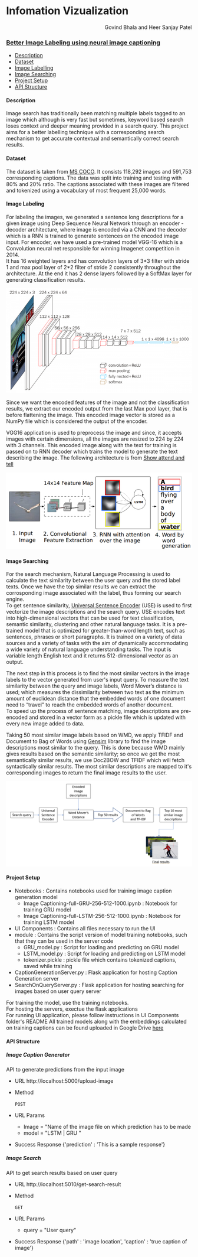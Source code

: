 # Infomation Vizualization                             
<p align="right">Govind Bhala and Heer Sanjay Patel </p>

### <ins>Better Image Labeling using neural image captioning</ins>

* [Description](#description)
* [Dataset](#dataset)
* [Image Labelling](#image-labeling)
* [Image Searching](#image-searching)
* [Project Setup](#project-setup)
* [API Structure](#api-structure)

#### Description
Image search has traditionally been matching multiple labels tagged to an image which although is very fast but sometimes, keyword based search loses context and deeper meaning provided in a search query. This project aims for a better labelling technique with a corresponding search mechanism to get accurate contextual and semantically correct search results.


#### Dataset
The dataset is taken from [MS COCO](https://cocodataset.org/#download). 
It consists 118,292 images and 591,753 corresponding captions. The data was split into training and testing with 80% and 20% ratio. The captions associated with these images are filtered and tokenized using a vocabulary of most frequent 25,000 words.


#### Image Labeling
For labeling the images, we generated a sentence long descriptions for a given image using Deep Sequence Neural Network through an encoder - decoder architecture, where image is encoded via a CNN and the decoder which is a RNN is trained to generate sentences on the encoded image input. For encoder, we have used a pre-trained model VGG-16 which is a Convolution neural net responsible for winning Imagenet competition in 2014.<br/> It has 16 weighted layers and has convolution layers of 3\*3 filter with stride 1 and max pool layer of 2\*2 filter of stride 2 consistently throughout the architecture. At the end it has 2 dense layers followed by a SoftMax layer for generating classification results. 

![Image of vgg16](https://github.com/GovindBhala/InfoViz_ImageLabelling/blob/master/images/vgg16.png)

Since we want the encoded features of the image and not the classification results, we extract our encoded output from the last Max pool layer, that is before flattening the image. This encoded image vector is stored as a NumPy file which is considered the output of the encoder.

VGG16 application is used to preprocess the image and since, it accepts images with certain dimensions, all the images are resized to 224 by 224 with 3 channels.
This encoded image along with the text for training is passed on to RNN decoder which trains the model to generate the text describing the image. The following architecture is from [Show attend and tell](https://arxiv.org/pdf/1502.03044.pdf)

![Image of showandtell](https://github.com/GovindBhala/InfoViz_ImageLabelling/blob/master/images/show%20and%20tell%20architecture.png)


#### Image Searching

For the search mechanism, Natural Language Processing is used to calculate the text similarity between the user query and the stored label texts. Once we have the top similar results we can extract the corrosponding image associated with the label, thus forming our search engine.<br/>
To get sentence similarity, [Universal Sentence Encoder](https://tfhub.dev/google/universal-sentence-encoder/4) (USE) is used to first vectorize the image descriptions and the search query. 
USE encodes text into high-dimensional vectors that can be used for text classification, semantic similarity, clustering and other natural language tasks.
It is a pre-trained model that is optimized for greater-than-word length text, such as sentences, phrases or short paragraphs. It is trained on a variety of data sources and a variety of tasks with the aim of dynamically accommodating a wide variety of natural language understanding tasks. The input is variable length English text and it returns 512-dimensional vector as an output.<br/>

The next step in this process is to find the most similar vectors in the image labels to the vector generated from user's input query.
To measure the text similarity between the query and image labels, Word Mover’s distance is used; which measures the dissimilarity between two text as the minimum amount of euclidean distance that the embedded words of one document need to “travel” to reach the embedded words of another document. <br/>
To speed up the process of sentence matching, image descriptions are pre-encoded and stored in a vector form as a pickle file which is updated with every new image added to data. 

Taking 50 most similar image labels based on WMD, we apply TFIDF and Document to Bag of Words using [Gensim](https://pypi.org/project/gensim/) library to find the image descriptions most similar to the query. This is done because WMD mainly gives results based on the semantic similarity; so once we get the most semantically similar results, we use Doc2BOW and TFIDF which will fetch syntactically similar results.
The most similar descriptions are mapped to it's corresponding images to return the final image results to the user.

![Image of vgg16](https://github.com/GovindBhala/InfoViz_ImageLabelling/blob/master/images/NLP%20flowchart.png)


#### Project Setup
* Notebooks : Contains notebooks used for training image caption generation model
  - Image Captioning-full-GRU-256-512-1000.ipynb : Notebook for training GRU model
  - Image Captioning-full-LSTM-256-512-1000.ipynb : Notebook for training LSTM model
* UI Components : Contains all files necessary to run the UI
* module : Contains the script version of model training notebooks, such that they can be used in the server code
  - GRU_model.py : Script for loading and predicting on GRU model
  - LSTM_model.py : Script for loading and predicting on LSTM model
  - tokenizer.pickle : pickle file which contains tokenized captions, saved while training
 * CaptionGenerationServer.py : Flask application for hosting Caption Generation server
 * SearchOnQueryServer.py : Flask application for hosting searching for images based on user query server
 
 For training the model, use the training notebooks.<br />
 For hosting the servers, exectue the flask applications <br />
 For running UI application, please follow instructions in UI Components folder's README
 All trained models along with the embeddings calculated on training captions can be found uploaded in Google Drive [here](https://drive.google.com/drive/folders/1yGoATUv1TNLIgbgB5Ngle3dOKSRkR22B?usp=sharing)
 
#### API Structure

##### Image Caption Generator<br/>

API to generate predictions from the input image

* URL
http://localhost:5000/upload-image

* Method

  `POST`
  
*  URL Params

   - Image = "Name of the image file on which prediction has to be made
   - model = "LSTM | GRU "  

* Success Response
{'prediction' : 'This is a sample response'}

##### Image Search<br/>

API to get search results based on user query

* URL
http://localhost:5010/get-search-result

* Method

  `GET`
  
*  URL Params

   - query = "User query"

* Success Response
{'path' : 'image location', 'caption' : 'true caption of image'}
 
